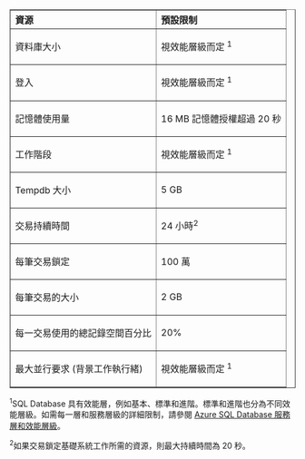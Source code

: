 <table cellspacing="0" border="1">
<tr>
   <th align="left" valign="middle">資源</th>
   <th align="left" valign="middle">預設限制</th>
</tr>
<tr>
   <td valign="middle"><p>資料庫大小</p></td>
   <td valign="middle"><p>視效能層級而定 <sup>1</sup></p></td>
</tr>
<tr>
   <td valign="middle"><p>登入</p></td>
   <td valign="middle"><p>視效能層級而定 <sup>1</sup></p></td>
</tr>
<tr>
   <td valign="middle"><p>記憶體使用量</p></td>
   <td valign="middle"><p>16 MB 記憶體授權超過 20 秒</p></td>
</tr>
<tr>
   <td valign="middle"><p>工作階段</p></td>
   <td valign="middle"><p>視效能層級而定 <sup>1</sup></p></td>
</tr>
<tr>
   <td valign="middle"><p>Tempdb 大小</p></td>
   <td valign="middle"><p>5 GB</p></td>
</tr>
<tr>
   <td valign="middle"><p>交易持續時間</p></td>
   <td valign="middle"><p>24 小時<sup>2</sup></p></td>
</tr>
<tr>
   <td valign="middle"><p>每筆交易鎖定</p></td>
   <td valign="middle"><p>100 萬</p></td>
</tr>
<tr>
   <td valign="middle"><p>每筆交易的大小</p></td>
   <td valign="middle"><p>2 GB</p></td>
</tr>
<tr>
   <td valign="middle"><p>每一交易使用的總記錄空間百分比</p></td>
   <td valign="middle"><p>20%</p></td>
</tr>
<tr>
   <td valign="middle"><p>最大並行要求 (背景工作執行緒)</p></td>
   <td valign="middle"><p>視效能層級而定 <sup>1</sup></p></td>
</tr>
</table>

<sup>1</sup>SQL Database 具有效能層，例如基本、標準和進階。標準和進階也分為不同效能層級。如需每一層和服務層級的詳細限制，請參閱 [Azure SQL Database 服務層和效能層級](https://msdn.microsoft.com/library/azure/dn741336.aspx)。

<sup>2</sup>如果交易鎖定基礎系統工作所需的資源，則最大持續時間為 20 秒。

<!---HONumber=July15_HO5-->
